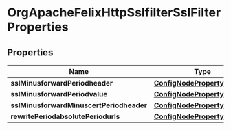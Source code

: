 
# OrgApacheFelixHttpSslfilterSslFilterProperties

## Properties
Name | Type | Description | Notes
------------ | ------------- | ------------- | -------------
**sslMinusforwardPeriodheader** | [**ConfigNodePropertyString**](ConfigNodePropertyString.md) |  |  [optional]
**sslMinusforwardPeriodvalue** | [**ConfigNodePropertyString**](ConfigNodePropertyString.md) |  |  [optional]
**sslMinusforwardMinuscertPeriodheader** | [**ConfigNodePropertyString**](ConfigNodePropertyString.md) |  |  [optional]
**rewritePeriodabsolutePeriodurls** | [**ConfigNodePropertyBoolean**](ConfigNodePropertyBoolean.md) |  |  [optional]



